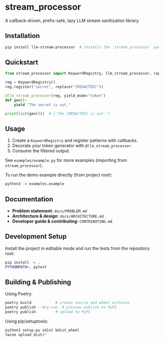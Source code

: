 # stream_processor

A callback-driven, prefix-safe, lazy LLM stream sanitization library.

## Installation

```bash
pip install llm-stream-processor  # installs the `stream_processor` package
```

## Quickstart

```python
from stream_processor import KeywordRegistry, llm_stream_processor, replace

reg = KeywordRegistry()
reg.register("secret", replace("[REDACTED]"))

@llm_stream_processor(reg, yield_mode="token")
def gen():
    yield "The secret is out."

print(list(gen()))  # ['The [REDACTED] is out.']
```

## Usage

1. Create a `KeywordRegistry` and register patterns with callbacks.
2. Decorate your token generator with `@llm_stream_processor`.
3. Consume the filtered output.

See `examples/example.py` for more examples (importing from `stream_processor`).

To run the demo example directly (from project root):
```bash
python3 -m examples.example
```

## Documentation

- **Problem statement**: `docs/PROBLEM.md`
- **Architecture & design**: `docs/ARCHITECTURE.md`
- **Developer guide & contributing**: `CONTRIBUTING.md`

## Development Setup

Install the project in editable mode and run the tests from the repository root:

```bash
pip install -e .
PYTHONPATH=. pytest
```

## Building & Publishing

Using Poetry:
```bash
poetry build           # create source and wheel archives
poetry publish --dry-run  # preview publish to PyPI
poetry publish         # upload to PyPI
```

Using pip/setuptools:
```bash
python3 setup.py sdist bdist_wheel
twine upload dist/*
```